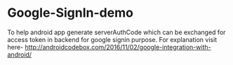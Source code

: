 # Google-SignIn-demo
To help android app generate serverAuthCode which can be exchanged for access token in backend for google signin purpose.
For explanation visit here- http://androidcodebox.com/2016/11/02/google-integration-with-android/
